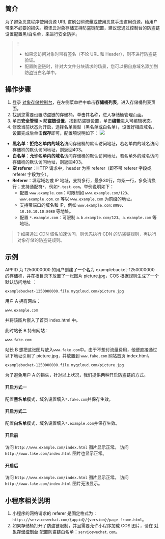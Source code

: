 ## 简介

为了避免恶意程序使用资源 URL 盗刷公网流量或使用恶意手法盗用资源，给用户带来不必要的损失。腾讯云对象存储支持防盗链配置，建议您通过控制台的防盗链设置配置黑/白名单，来进行安全防护。

>! 
> - 如果您访问对象时带有签名（不论 URL 和 Header），则不进行防盗链验证。
> - 配置防盗链时，针对大文件分块请求的场景，您可以把自身域名添加到防盗链白名单中。
> 

## 操作步骤

1. 登录 [对象存储控制台](https://console.cloud.tencent.com/cos5)，在左侧菜单栏中单击**存储桶列表**，进入存储桶列表页面。
2. 找到您需要设置防盗链的存储桶，单击其名称，进入存储桶管理页面。
3. 单击**安全管理 > 防盗链设置**，找到防盗链设置，单击**编辑**进入可编辑状态。
4. 修改当前状态为开启，选择名单类型（黑名单或白名单），设置好相应域名，设置完成后单击**保存**即可，配置项说明如下：
![](https://qcloudimg.tencent-cloud.cn/raw/52e566fe464efdbf801b6632913851fe.png)
 - **黑名单**：**拒绝名单内的域名**访问存储桶的默认访问地址，若名单内的域名访问存储桶的默认访问地址，则返回403。
 - **白名单**：**允许名单内的域名**访问存储桶的默认访问地址，若名单外的域名访问存储桶的默认访问地址，则返回403。
 - **空 referer**：HTTP 请求中，header 为空 referer（即不带 referer 字段或 referer 字段为空）。
 - **Referer**：填写域名或 IP 地址，支持多行，最多30行，每条一行，多条请换行；支持通配符`*`，例如`*.test.com`。举例说明如下：
    - 配置 `www.example.com`：可限制如 `www.example.com/123`、`www.example.com.cn` 等以 `www.example.com` 为前缀的地址。
    - 支持带端口的域名和 IP，例如 `www.example.com:8080`、`10.10.10.10:8080` 等地址。
    - 配置 `*.example.com`：可限制 `a.b.example.com/123`、`a.example.com` 等地址。
		 
>? 如果通过 CDN 域名加速访问，则优先执行 CDN 的防盗链规则，再执行对象存储的防盗链规则。
>


## 示例

APPID 为 1250000000 的用户创建了一个名为 examplebucket-1250000000 的存储桶，并在根目录下放置了一张图片 picture.jpg，COS 根据规则生成了一个默认访问地址 ：

```plaintext
examplebucket-1250000000.file.myqcloud.com/picture.jpg
```

用户 A 拥有网站：

```plaintext
www.example.com
```

并将该图片嵌入了首页 index.html 中。

此时站长 B 持有网站：

```plaintext
www.fake.com
```

站长 B 想把这张图片放入`www.fake.com`中。由于不想付流量费用，他便直接通过以下地址引用了 picture.jpg，并放置到 `www.fake.com` 网站首页 index.html。

```plaintext
examplebucket-1250000000.file.myqcloud.com/picture.jpg
```

为了避免用户 A 的损失，针对以上状况，我们提供两种开启防盗链的方式。

#### 开启方式一

配置**黑名单**模式，域名设置填入`*.fake.com`并保存生效。

#### 开启方式二

配置**白名单**模式，域名设置填入`*.example.com`并保存生效。

#### 开启前

访问 `http://www.example.com/index.html` 图片显示正常。
访问 `http://www.fake.com/index.html` 图片也显示正常。

#### 开启后

访问 `http://www.example.com/index.html` 图片显示正常。
访问 `http://www.fake.com/index.html` 图片无法显示。

## 小程序相关说明

1. 小程序的网络请求的 referer 是固定格式为：`https://servicewechat.com/{appid}/{version}/page-frame.html`。
2. 如果存储桶打开了防盗链限制，并且需要允许小程序加载 COS 图片，请在 [对象存储控制台](https://console.cloud.tencent.com/cos5) 配置防盗链白名单：`servicewechat.com`。


